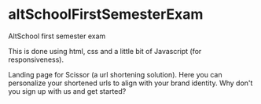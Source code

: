 # altSchoolFirstSemesterExam
AltSchool first semester exam

This is done using html, css and a little bit of Javascript (for responsiveness).

Landing page for Scissor (a url shortening solution). 
Here you can personalize your shortened urls to align with your brand identity. 
Why don't you sign up with us and get started?